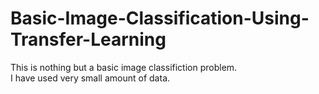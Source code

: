 # Basic-Image-Classification-Using-Transfer-Learning
This is nothing but a basic image classifiction problem.<br>
I have used very small amount of data.
